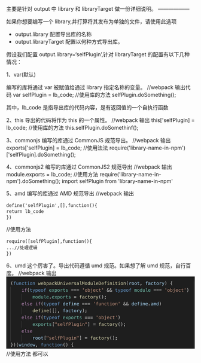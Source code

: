 <!--  这只是一份学习webpack的记录，版本4.0 -->

主要是针对 output 中 library 和 libraryTarget 做一份详细说明。
——————

如果你想要编写一个 library,并打算将其发布为单独的文件，请使用此选项

- output.library 配置导出库的名称
- output.libraryTarget 配置以何种方式导出库。

假设我们配置 output.library=‘selfPlugin’,针对 libraryTarget 的配置有以下几种情况：

1、var(默认)

编写的库将通过 var 被赋值给通过 library 指定名称的变量。
//webpack 输出代码
var selfPlugin = lb_code;
//使用库的方法
selfPlugin.doSomething();

其中，lb_code 是指导出库的代码内容，是有返回值的一个自执行函数

2、this
导出的代码将作为 this 的一个属性。
//webpack 输出
this['selfPlugin] = lb_code;
//使用库的方法
this.selfPlugin.doSomethinf();

3、commonjs
编写的库通过 CommonJS 规范导出。
//webpack 输出
exports['selfPlugin] = lb_code;
//使用法法
require('library-name-in-npm')['selfPlugin].doSomething();

4、commonjs2
编写的库通过 CommonJS2 规范导出
//webpack 输出
module.exports = lb_code;
//使用方法
require('library-name-in-npm').doSomething();
import selfPlugin from 'library-name-in-npm'

5、amd
编写的库通过 AMD 规范导出
//webpack 输出

```
define('selfPlugin',[],function(){
return lb_code
})
```

//使用方法

```
require([selfPlugin],function(){
...//处理逻辑
})

```

6、umd
这个厉害了。导出代码遵循 umd 规范。如果想了解 umd 规范，自行百度。
//webpack 输出
![懒得敲代码了](./images/1563119137998.jpg)
//使用方法
都可以
